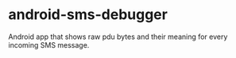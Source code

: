 # android-sms-debugger
Android app that shows raw pdu bytes and their meaning for every incoming SMS message.
